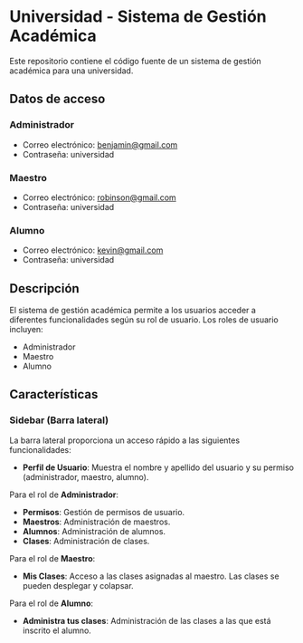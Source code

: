 # Universidad - Sistema de Gestión Académica

Este repositorio contiene el código fuente de un sistema de gestión académica para una universidad.

## Datos de acceso

### Administrador
- Correo electrónico: benjamin@gmail.com
- Contraseña: universidad

### Maestro
- Correo electrónico: robinson@gmail.com
- Contraseña: universidad

### Alumno
- Correo electrónico: kevin@gmail.com
- Contraseña: universidad

## Descripción

El sistema de gestión académica permite a los usuarios acceder a diferentes funcionalidades según su rol de usuario. Los roles de usuario incluyen:

- Administrador
- Maestro
- Alumno

## Características

### Sidebar (Barra lateral)

La barra lateral proporciona un acceso rápido a las siguientes funcionalidades:

- **Perfil de Usuario**: Muestra el nombre y apellido del usuario y su permiso (administrador, maestro, alumno).

Para el rol de **Administrador**:

- **Permisos**: Gestión de permisos de usuario.
- **Maestros**: Administración de maestros.
- **Alumnos**: Administración de alumnos.
- **Clases**: Administración de clases.

Para el rol de **Maestro**:

- **Mis Clases**: Acceso a las clases asignadas al maestro. Las clases se pueden desplegar y colapsar.

Para el rol de **Alumno**:

- **Administra tus clases**: Administración de las clases a las que está inscrito el alumno.
